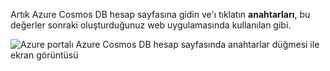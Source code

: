   Artık Azure Cosmos DB hesap sayfasına gidin ve'ı tıklatın **anahtarları**, bu değerler sonraki oluşturduğunuz web uygulamasında kullanılan gibi.

![Azure portalı Azure Cosmos DB hesap sayfasında anahtarlar düğmesi ile ekran görüntüsü](./media/cosmos-db-keys/keys.png)

